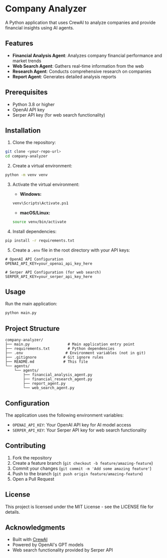 # Company Analyzer

A Python application that uses CrewAI to analyze companies and provide financial insights using AI agents.

## Features

- **Financial Analysis Agent**: Analyzes company financial performance and market trends
- **Web Search Agent**: Gathers real-time information from the web
- **Research Agent**: Conducts comprehensive research on companies
- **Report Agent**: Generates detailed analysis reports

## Prerequisites

- Python 3.8 or higher
- OpenAI API key
- Serper API key (for web search functionality)

## Installation

1. Clone the repository:
```bash
git clone <your-repo-url>
cd company-analyzer
```

2. Create a virtual environment:
```bash
python -m venv venv
```

3. Activate the virtual environment:
   - **Windows:**
   ```bash
   venv\Scripts\Activate.ps1
   ```
   - **macOS/Linux:**
   ```bash
   source venv/bin/activate
   ```

4. Install dependencies:
```bash
pip install -r requirements.txt
```

5. Create a `.env` file in the root directory with your API keys:
```env
# OpenAI API Configuration
OPENAI_API_KEY=your_openai_api_key_here

# Serper API Configuration (for web search)
SERPER_API_KEY=your_serper_api_key_here
```

## Usage

Run the main application:
```bash
python main.py
```

## Project Structure

```
company-analyzer/
├── main.py                 # Main application entry point
├── requirements.txt        # Python dependencies
├── .env                   # Environment variables (not in git)
├── .gitignore            # Git ignore rules
├── README.md             # This file
└── agents/
    └── agents/
        ├── financial_analysis_agent.py
        ├── financial_research_agent.py
        ├── report_agent.py
        └── web_search_agent.py
```

## Configuration

The application uses the following environment variables:

- `OPENAI_API_KEY`: Your OpenAI API key for AI model access
- `SERPER_API_KEY`: Your Serper API key for web search functionality

## Contributing

1. Fork the repository
2. Create a feature branch (`git checkout -b feature/amazing-feature`)
3. Commit your changes (`git commit -m 'Add some amazing feature'`)
4. Push to the branch (`git push origin feature/amazing-feature`)
5. Open a Pull Request

## License

This project is licensed under the MIT License - see the LICENSE file for details.

## Acknowledgments

- Built with [CrewAI](https://github.com/joaomdmoura/crewAI)
- Powered by OpenAI's GPT models
- Web search functionality provided by Serper API 